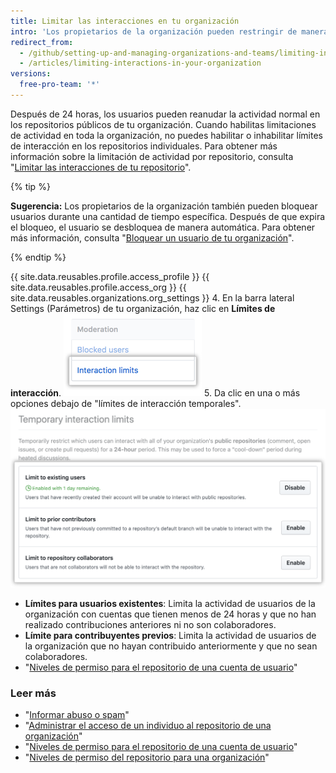 ```yaml
---
title: Limitar las interacciones en tu organización
intro: 'Los propietarios de la organización pueden restringir de manera temporaria que determinados usuarios comenten, abran propuestas o creen solicitudes de extracción en los repositorios públicos de la organización para hacer cumplir un período de actividad limitada.'
redirect_from:
  - /github/setting-up-and-managing-organizations-and-teams/limiting-interactions-in-your-organization
  - /articles/limiting-interactions-in-your-organization
versions:
  free-pro-team: '*'
---
```


Después de 24 horas, los usuarios pueden reanudar la actividad normal en los repositorios públicos de tu organización. Cuando habilitas limitaciones de actividad en toda la organización, no puedes habilitar o inhabilitar límites de interacción en los repositorios individuales. Para obtener más información sobre la limitación de actividad por repositorio, consulta "[Limitar las interacciones de tu repositorio](/articles/limiting-interactions-in-your-repository)".

{% tip %}

**Sugerencia:** Los propietarios de la organización también pueden bloquear usuarios durante una cantidad de tiempo específica. Después de que expira el bloqueo, el usuario se desbloquea de manera automática. Para obtener más información, consulta "[Bloquear un usuario de tu organización](/articles/blocking-a-user-from-your-organization)".

{% endtip %}

{{ site.data.reusables.profile.access_profile }}
{{ site.data.reusables.profile.access_org }}
{{ site.data.reusables.organizations.org_settings }}
4. En la barra lateral Settings (Parámetros) de tu organización, haz clic en **Límites de interacción**. ![Límites de interacción en los parámetros de la organización ](/assets/images/help/organizations/org-settings-interaction-limits.png)
5. Da clic en una o más opciones debajo de "límites de interacción temporales". ![Opciones de límites de interacción temporal](/assets/images/help/organizations/organization-temporary-interaction-limits-options.png)
   - **Límites para usuarios existentes**: Limita la actividad de usuarios de la organización con cuentas que tienen menos de 24 horas y que no han realizado contribuciones anteriores ni no son colaboradores.
   - **Límite para contribuyentes previos**: Limita la actividad de usuarios de la organización que no hayan contribuido anteriormente y que no sean colaboradores.
   - "[Niveles de permiso para el repositorio de una cuenta de usuario](/articles/permission-levels-for-a-user-account-repository)"

### Leer más
- "[Informar abuso o spam](/articles/reporting-abuse-or-spam)"
- "[Administrar el acceso de un individuo al repositorio de una organización](/articles/managing-an-individual-s-access-to-an-organization-repository)"
- "[Niveles de permiso para el repositorio de una cuenta de usuario](/articles/permission-levels-for-a-user-account-repository)"
- "[Niveles de permiso del repositorio para una organización](/articles/repository-permission-levels-for-an-organization)"
